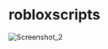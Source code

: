 # robloxscripts
![Screenshot_2](https://github.com/zTWhite/robloxscripts/assets/142448167/2d3641cd-ba3d-4186-b5cb-5ae1a525359a)
